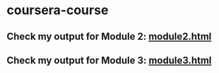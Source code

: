 # coursera-course

## Check my output for Module 2: [module2.html](https://dakohere.github.io/coursera-course/module2.html)
## Check my output for Module 3: [module3.html](https://dakohere.github.io/coursera-course/module3.html)
